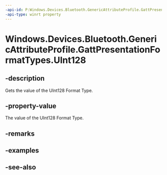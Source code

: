 ----api-id: P:Windows.Devices.Bluetooth.GenericAttributeProfile.GattPresentationFormatTypes.UInt128
-api-type: winrt property
---<!-- Property syntaxpublic byte UInt128 { get; }--># Windows.Devices.Bluetooth.GenericAttributeProfile.GattPresentationFormatTypes.UInt128## -descriptionGets the value of the UInt128 Format Type.## -property-valueThe value of the UInt128 Format Type.## -remarks## -examples## -see-also